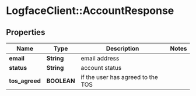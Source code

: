 # LogfaceClient::AccountResponse

## Properties
Name | Type | Description | Notes
------------ | ------------- | ------------- | -------------
**email** | **String** | email address | 
**status** | **String** | account status | 
**tos_agreed** | **BOOLEAN** | if the user has agreed to the TOS | 


